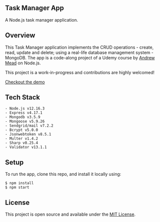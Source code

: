 ## Task Manager App

A Node.js task manager application.

## Overview

This Task Manager application implements the CRUD operations - create, read, update and delete; using a real-life database management system - MongoDB.
The app is a code-along project of a Udemy course by [Andrew Mead](https://gist.github.com/andrewjmead) on Node.js.

This project is a work-in-progress and contributions are highly welcomed!

[Checkout the demo](https://krebedev-chat-app.herokuapp.com/)

## Tech Stack

    - Node.js v12.16.3
    - Express v4.17.1
    - Mongodb v3.5.9
    - Mongoose v5.9.26
    - Sendgrid/mail v7.2.2
    - Bcrypt v5.0.0
    - Jsonwebtoken v8.5.1
    - Multer v1.4.2
    - Sharp v0.25.4
    - Validator v13.1.1

## Setup

To run the app, clone this repo, and install it locally using:

```
$ npm install
$ npm start

```

## License

This project is open source and available under the [MIT License](LICENSE.md).
